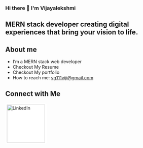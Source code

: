 ### Hi there 👋 I'm Vijayalekshmi
## MERN stack developer creating digital experiences that bring your vision to life.

## About me


-  I’m a MERN stack web developer
-  Checkout My Resume
-  Checkout My portfolio
-  How to reach me: vg111viji@gmail.com

## Connect with Me

<a href="https://www.linkedin.com/in/yourprofile">
    <img src="https://upload.wikimedia.org/wikipedia/commons/0/01/LinkedIn_Logo.svg" alt="LinkedIn" width="120" style="background-color:white; padding:5px; border-radius:5px;">
</a>


